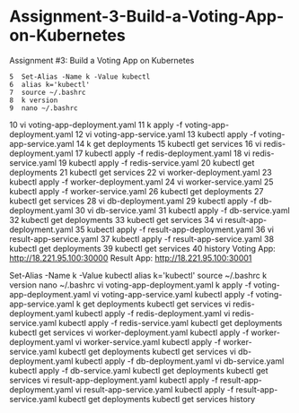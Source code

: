 # Assignment-3-Build-a-Voting-App-on-Kubernetes
Assignment #3: Build a Voting App on Kubernetes


    5  Set-Alias -Name k -Value kubectl
    6  alias k='kubectl'
    7  source ~/.bashrc
    8  k version
    9  nano ~/.bashrc
   10  vi voting-app-deployment.yaml
   11  k apply -f voting-app-deployment.yaml
   12  vi voting-app-service.yaml
   13  kubectl apply -f voting-app-service.yaml
   14  k get deployments
   15  kubectl get services
   16  vi redis-deployment.yaml
   17  kubectl apply -f redis-deployment.yaml
   18  vi redis-service.yaml
   19  kubectl apply -f redis-service.yaml
   20  kubectl get deployments
   21  kubectl get services
   22   vi worker-deployment.yaml
   23  kubectl apply -f worker-deployment.yaml
   24  vi worker-service.yaml
   25  kubectl apply -f worker-service.yaml
   26  kubectl get deployments
   27  kubectl get services
   28  vi db-deployment.yaml
   29  kubectl apply -f db-deployment.yaml
   30  vi db-service.yaml
   31  kubectl apply -f db-service.yaml
   32  kubectl get deployments
   33  kubectl get services
   34  vi result-app-deployment.yaml
   35  kubectl apply -f result-app-deployment.yaml
   36  vi result-app-service.yaml
   37  kubectl apply -f result-app-service.yaml
   38  kubectl get deployments
   39  kubectl get services
   40  history
Voting App: http://18.221.95.100:30000
Result App: http://18.221.95.100:30001





Set-Alias -Name k -Value kubectl
alias k='kubectl'
source ~/.bashrc
k version
nano ~/.bashrc
vi voting-app-deployment.yaml
k apply -f voting-app-deployment.yaml
vi voting-app-service.yaml
kubectl apply -f voting-app-service.yaml
k get deployments
kubectl get services
vi redis-deployment.yaml
kubectl apply -f redis-deployment.yaml
vi redis-service.yaml
kubectl apply -f redis-service.yaml
kubectl get deployments
kubectl get services
vi worker-deployment.yaml
kubectl apply -f worker-deployment.yaml
vi worker-service.yaml
kubectl apply -f worker-service.yaml
kubectl get deployments
kubectl get services
vi db-deployment.yaml
kubectl apply -f db-deployment.yaml
vi db-service.yaml
kubectl apply -f db-service.yaml
kubectl get deployments
kubectl get services
vi result-app-deployment.yaml
kubectl apply -f result-app-deployment.yaml
vi result-app-service.yaml
kubectl apply -f result-app-service.yaml
kubectl get deployments
kubectl get services
history
